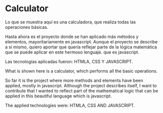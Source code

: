 # Calculator

Lo que se muestra aquí es una calculadora, que realiza todas las operaciones básicas.

Hasta ahora es el proyecto donde se han aplicado más métodos y elementos, mayoritariamente en javascript.
Aunque el proyecto se describe a sí mismo, quiero aportar que quería reflejar parte de la lógica matemática que se puede aplicar en este hermoso lenguaje.
que es javascript.

Las tecnologías aplicadas fueron: HTMLA, CSS Y JAVASCRIPT.



What is shown here is a calculator, which performs all the basic operations.

So far it is the project where more methods and elements have been applied, mostly in javascript.
Although the project describes itself, I want to contribute that I wanted to reflect part of the mathematical logic that can be applied in this beautiful language
which is javascript.

The applied technologies were: HTMLA, CSS AND JAVASCRIPT.
